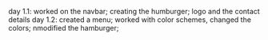 day 1.1: worked on the navbar; creating the humburger; logo and the contact details
day 1.2: created a menu; worked with color schemes, changed the colors; nmodified the hamburger;
